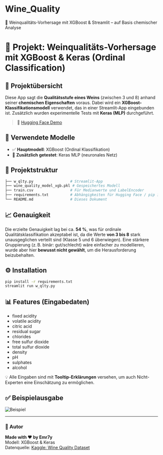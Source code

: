 # Wine_Quality
🍇 Weinqualitäts-Vorhersage mit XGBoost &amp; Streamlit – auf Basis chemischer Analyse

# 🧪 Projekt: Weinqualitäts-Vorhersage mit XGBoost & Keras (Ordinal Classification)

## 📌 Projektübersicht
Diese App sagt die **Qualitätsstufe eines Weins** (zwischen 3 und 8) anhand seiner **chemischen Eigenschaften** voraus. Dabei wird ein **XGBoost-Klassifikationsmodell** verwendet, das in einer Streamlit-App eingebunden ist. Zusätzlich wurden experimentelle Tests mit **Keras (MLP)** durchgeführt.

> 🔗 [Hugging Face Demo](https://huggingface.co/spaces/emr7y/Wein_Qualitat)

## 🧠 Verwendete Modelle
- ✅ **Hauptmodell**: XGBoost (Ordinal Klassifikation)
- 🔬 **Zusätzlich getestet**: Keras MLP (neuronales Netz)

## 📂 Projektstruktur
```bash
├── w_qlty.py                 # Streamlit-App
├── wine_quality_model_xgb.pkl # Gespeichertes Modell
├── train.csv                 # Für Medianwerte und LabelEncoder
├── requirements.txt          # Abhängigkeiten für Hugging Face / pip install
└── README.md                 # Dieses Dokument
```

## 📈 Genauigkeit
Die erzielte Genauigkeit lag bei ca. **54 %**, was für ordinale Qualitätsklassifikation akzeptabel ist, da die Werte **von 3 bis 8** stark unausgeglichen verteilt sind (Klasse 5 und 6 überwiegen). Eine stärkere Gruppierung (z. B. binär: gut/schlecht) wäre einfacher zu modellieren, wurde aber hier **bewusst nicht gewählt**, um die Herausforderung beizubehalten.

## ⚙️ Installation
```bash
pip install -r requirements.txt
streamlit run w_qlty.py
```

## 📊 Features (Eingabedaten)
- fixed acidity
- volatile acidity
- citric acid
- residual sugar
- chlorides
- free sulfur dioxide
- total sulfur dioxide
- density
- pH
- sulphates
- alcohol

💡 Alle Eingaben sind mit **Tooltip-Erklärungen** versehen, um auch Nicht-Experten eine Einschätzung zu ermöglichen.

## ✅ Beispielausgabe
![Beispiel](https://huggingface.co/spaces/emr7y/Wein_Qualitat/resolve/main/example.png)

---
### 👤 Autor
**Made with ❤️ by Emr7y**  
Modell: XGBoost & Keras  
Datenquelle: [Kaggle: Wine Quality Dataset](https://www.kaggle.com/competitions/wine-quality-prediction-ordinal-regression-challe)

